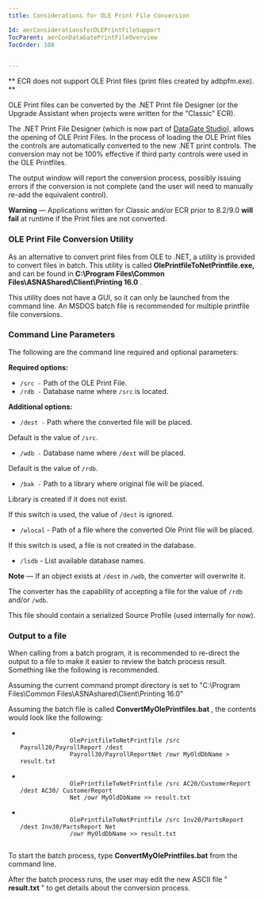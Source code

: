 ```yaml
---
title: Considerations for OLE Print File Conversion

Id: aerConsiderationsforOLEPrintFileSupport
TocParent: aerConDataGatePrintFileOverview
TocOrder: 100


---
```


** ECR does not support OLE Print files (print files created by adbpfm.exe). ** 

OLE Print files can be converted by the .NET Print file Designer (or the Upgrade Assistant when projects were written for the "Classic" ECR). 

The .NET Print File Designer (which is now part of [DataGate Studio](..\..\DgStudio\_HTML\dgIntro.html)), allows the opening of OLE Print Files. In the process of loading the OLE Print files the controls are automatically converted to the new .NET print controls. The conversion may not be 100% effective if third party controls were used in the OLE Printfiles. 

The output window will report the conversion process, possibly issuing errors if the conversion is not complete (and the user will need to manually re-add the equivalent control). 

**Warning** &#8212; Applications written for Classic and/or ECR prior to 8.2/9.0 **will fail** at runtime if the Print files are not converted. 

### OLE Print File Conversion Utility
As an alternative to convert print files from OLE to .NET, a utility is provided to convert files in batch. This utility is called **OlePrintfileToNetPrintfile.exe,** and can be found in **C:\Program Files\Common Files\ASNAShared\Client\Printing 16.0** . 

This utility does not have a GUI, so it can only be launched from the command line. An MSDOS batch file is recommended for multiple printfile file conversions. 

### Command Line Parameters
The following are the command line required and optional parameters: 

**Required options:** 

- <code>/src -</code> Path of the OLE Print File.
- <code>/rdb -</code> Database name where <code>/src</code> is located.

**Additional options:** 

- <code>/dest -</code> Path where the converted file will be
                placed.

Default is the value of <code>/src</code>.
- <code>/wdb -</code> Database name where <code>/dest</code> will be
                placed.

Default is the value of <code>/rdb</code>.
- <code>/bak -</code>    Path to a library where original file
                will be placed.

Library is created if it does not exist.

If this switch is used, the value of <code>/dest</code> is ignored.
- <code>/wlocal</code> - Path of a file where the converted Ole Print file will
                be placed.

If this switch is used, a file is not created in the database.
- <code>/lsdb</code> -    List available database names.

**Note** &#8212; If an object exists at <code>/dest</code> in <code>/wdb</code>, the converter will overwrite it. 

The converter has the capability of accepting a file for the value of <code>/rdb</code> and/or <code>/wdb</code>. 

This file should contain a serialized Source Profile (used internally for now).

### Output to a file
When calling from a batch program, it is recommended to re-direct the output to a file to make it easier to review the batch process result. <br /> Something like the following is recommended. 

Assuming the current command prompt directory is set to "C:\Program Files\Common Files\ASNAshared\Client\Printing 16.0" 

Assuming the batch file is called **ConvertMyOlePrintfiles.bat** , the contents would look like the following: 

- <code>
                OlePrintfileToNetPrintfile /src Payroll20/PayrollReport /dest
                Payroll30/PayrollReportNet /owr MyOldDbName > result.txt
            </code>
- <code>
                OlePrintfileToNetPrintfile /src AC20/CustomerReport /dest AC30/ CustomerReport
                Net /owr MyOldDbName >> result.txt
            </code>
- <code>
                OlePrintfileToNetPrintfile /src Inv20/PartsReport /dest Inv30/PartsReport Net
                /owr MyOldDbName >> result.txt
            </code>

To start the batch process, type **ConvertMyOlePrintfiles.bat** from the command line. 

After the batch process runs, the user may edit the new ASCII file " **result.txt** " to get details about the conversion process. 
